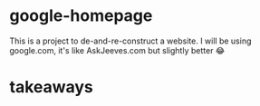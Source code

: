 # google-homepage

This is a project to de-and-re-construct a website. I will be using google.com, it's like AskJeeves.com but slightly better :joy:

# takeaways
